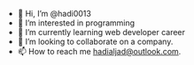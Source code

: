 - 👋 Hi, I’m @hadi0013
- 👀 I’m interested in programming
- 🌱 I’m currently learning web developer career
- 💞️ I’m looking to collaborate on a company.
- 📫 How to reach me hadialjad@outlook.com.

<!---
hadi0013/hadi0013 is a ✨ special ✨ repository because its `README.md` (this file) appears on your GitHub profile.
You can click the Preview link to take a look at your changes.
--->
